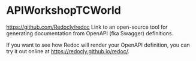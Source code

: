 # APIWorkshopTCWorld

https://github.com/Redocly/redoc Link to an open-source tool for generating documentation from OpenAPI (fka Swagger) definitions.

If you want to see how Redoc will render your OpenAPI definition, you can try it out online at https://redocly.github.io/redoc/.